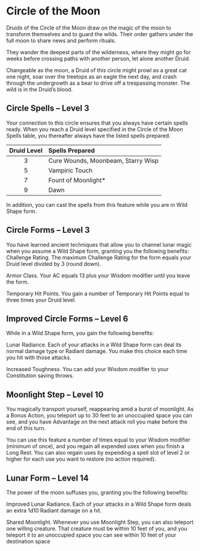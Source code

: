 # Circle of the Moon

Druids of the Circle of the Moon draw on the magic of the moon to transform themselves and to guard the wilds. Their order gathers under the full moon to share news and perform rituals.

They wander the deepest parts of the wilderness, where they might go for weeks before crossing paths with another person, let alone another Druid.

Changeable as the moon, a Druid of this circle might prowl as a great cat one night, soar over the treetops as an eagle the next day, and crash through the undergrowth as a bear to drive off a trespassing monster. The wild is in the Druid’s blood.

## Circle Spells – Level 3

Your connection to this circle ensures that you always have certain spells ready. When you reach a Druid level specified in the Circle of the Moon Spells table, you thereafter always have the listed spells prepared.

| Druid Level | Spells Prepared |
|:---:|:---|
| 3 | Cure Wounds, Moonbeam, Starry Wisp |
| 5 | Vampiric Touch |
| 7 | Fount of Moonlight* |
| 9 | Dawn |

In addition, you can cast the spells from this feature while you are in Wild Shape form.

## Circle Forms – Level 3

You have learned ancient techniques that allow you to channel lunar magic when you assume a Wild Shape form, granting you the following benefits:
Challenge Rating. The maximum Challenge Rating for the form equals your Druid level divided by 3 (round down).

Armor Class. Your AC equals 13 plus your Wisdom modifier until you leave the form.

Temporary Hit Points. You gain a number of Temporary Hit Points equal to three times your Druid level.

## Improved Circle Forms – Level 6

While in a Wild Shape form, you gain the following benefits:

Lunar Radiance. Each of your attacks in a Wild Shape form can deal its normal damage type or Radiant damage. You make this choice each time you hit with those attacks.

Increased Toughness. You can add your Wisdom modifier to your Constitution saving throws.

## Moonlight Step – Level 10

You magically transport yourself, reappearing amid a burst of moonlight. As a Bonus Action, you teleport up to 30 feet to an unoccupied space you can see, and you have Advantage on the next attack roll you make before the end of this turn.

You can use this feature a number of times equal to your Wisdom modifier (minimum of once), and you regain all expended uses when you finish a Long Rest. You can also regain uses by expending a spell slot of level 2 or higher for each use you want to restore (no action required).

## Lunar Form – Level 14

The power of the moon suffuses you, granting you the following benefits:
 
Improved Lunar Radiance. Each of your attacks in a Wild Shape form deals an extra 1d10 Radiant damage on a hit.

Shared Moonlight. Whenever you use Moonlight Step, you can also teleport one willing creature. That creature must be within 10 feet of you, and you teleport it to an unoccupied space you can see within 10 feet of your destination space

